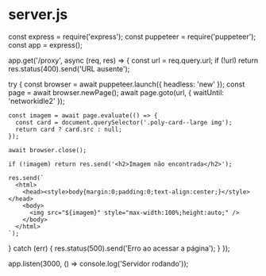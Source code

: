 # server.js
const express = require('express');
const puppeteer = require('puppeteer');
const app = express();

app.get('/proxy', async (req, res) => {
  const url = req.query.url;
  if (!url) return res.status(400).send('URL ausente');

  try {
    const browser = await puppeteer.launch({ headless: 'new' });
    const page = await browser.newPage();
    await page.goto(url, { waitUntil: 'networkidle2' });

    const imagem = await page.evaluate(() => {
      const card = document.querySelector('.poly-card--large img');
      return card ? card.src : null;
    });

    await browser.close();

    if (!imagem) return res.send('<h2>Imagem não encontrada</h2>');

    res.send(`
      <html>
        <head><style>body{margin:0;padding:0;text-align:center;}</style></head>
        <body>
          <img src="${imagem}" style="max-width:100%;height:auto;" />
        </body>
      </html>
    `);
  } catch (err) {
    res.status(500).send('Erro ao acessar a página');
  }
});

app.listen(3000, () => console.log('Servidor rodando'));
